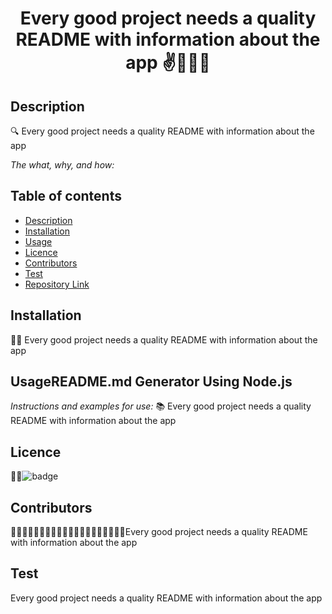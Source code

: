 

<h1 align="center">Every good project needs a quality README with information about the app ✌️🤟🙏👋</h1>


  ## Description 

  
  🔍 Every good project needs a quality README with information about the app

  *The what, why, and how:* 
 
 
  ## Table of contents
  - [Description](#Description)
  - [Installation](#Installation)
  - [Usage](#Usage)
  - [Licence](#Licence)
  - [Contributors](#Contributors)
  - [Test](#Test)
  - [Repository Link](#Repository)




  ## Installation
  💽💽 Every good project needs a quality README with information about the app
  ## UsageREADME.md Generator Using Node.js 
  *Instructions and examples for use:*
  📚 Every good project needs a quality README with information about the app
  ## Licence
  📝📑![badge](https://img.shields.io/badge/license-Academic-brightgreen)
  
  ## Contributors
  💆🏽💆🏻‍♂️👳🏽👳🏽👳🏻‍♀️👨🏾‍🦽👨🏿‍🤝‍👨🏾Every good project needs a quality README with information about the app
 
  ## Test
  Every good project needs a quality README with information about the app
  